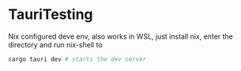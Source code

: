 # TauriTesting

Nix configured deve env, also works in WSL, just install nix, enter the directory and run nix-shell to

```bash
cargo tauri dev # starts the dev server
```
